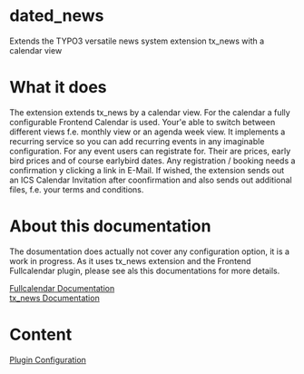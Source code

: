 # dated_news
Extends the TYPO3 versatile news system extension tx_news with a calendar view

# What it does
The extension extends tx_news by a calendar view. For the calendar a fully configurable Frontend Calendar is used. Your'e able to switch between different views f.e. monthly view or an agenda week view. 
It implements a recurring service so you can add recurring events in any imaginable configuration. 
For any event users can registrate for. Their are prices, early bird prices and of course earlybird dates. Any registration / booking needs a confirmation y clicking a link in E-Mail. If wished, the extension sends out an ICS Calendar Invitation after coonfirmation and also sends out additional files, f.e. your terms and conditions.
 
# About this documentation
The dosumentation does actually not cover any configuration option, it is a work in progress. As it uses tx_news extension and the Frontend Fullcalendar plugin, please see als this documentations for more details.

[Fullcalendar Documentation](https://fullcalendar.io)  
[tx_news Documentation](https://docs.typo3.org/typo3cms/extensions/news/)  

# Content
[Plugin Configuration](./Documentation/Github/Plugin%20Configuration.md)